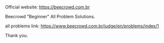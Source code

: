 ﻿Official website: https://beecrowd.com.br

Beecrowd "Beginner" All Problem Solutions.

all problems link: https://www.beecrowd.com.br/judge/en/problems/index/1

Thank you.
